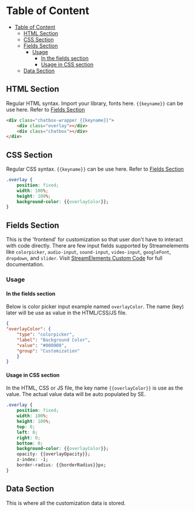 # Table of Content
- [Table of Content](#table-of-content)
  - [HTML Section](#html-section)
  - [CSS Section](#css-section)
  - [Fields Section](#fields-section)
    - [Usage](#usage)
      - [In the fields section](#in-the-fields-section)
      - [Usage in CSS section](#usage-in-css-section)
  - [Data Section](#data-section)

## HTML Section

Regular HTML syntax. Import your library, fonts here. `{{keyname}}` can be use here. Refer to [Fields Section](#Fields-Section)

```html
<div class="chatbox-wrapper {{keyname}}">
    <div class="overlay"></div>
    <div class="chatbox"></div>
</div>
```

## CSS Section

Regular CSS syntax. `{{keyname}}` can be use here. Refer to [Fields Section](#Fields-Section)

```css
.overlay {
    position: fixed;
    width: 100%;
    height: 100%;
    background-color: {{overlayColor}};
}
```

## Fields Section

This is the 'frontend' for customization so that user don't have to interact with code directly. There are few input fields supported by Streamelements like  `colorpicker`, `audio-input`, `sound-input`, `video-input`, `googleFont`, `dropdown`, and `slider`. 
Visit [StreamElements Custom Code](https://github.com/StreamElements/widgets/blob/master/CustomCode.md) for full documentation.

### Usage

#### In the fields section

Below is color picker input example named `overlayColor`. The name (key) later will be use as value in the HTML/CSS/JS file.

```json
{ 
"overlayColor": {
    "type": "colorpicker",
    "label": "Background Color",
    "value": "#000000",
    "group": "Customization"
    }
}
```

#### Usage in CSS section

In the HTML, CSS or JS file, the key name `{{overlayColor}}` is use as the value. The actual value data will be auto populated by SE.

```css
.overlay {
    position: fixed;
    width: 100%;
    height: 100%;
    top: 0;
    left: 0;
    right: 0;
    bottom: 0;
    background-color: {{overlayColor}};
    opacity: {{overlayOpacity}};
    z-index: -1;
    border-radius: {{borderRadius}}px;
}
```

## Data Section

This is where all the customization data is stored.